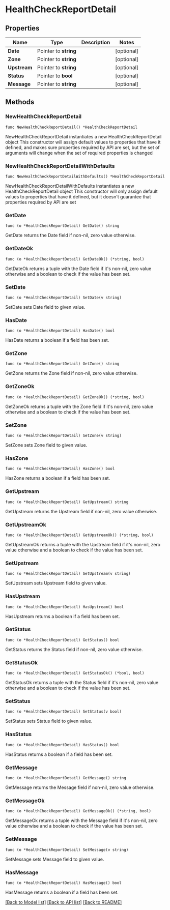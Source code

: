 # HealthCheckReportDetail

## Properties

Name | Type | Description | Notes
------------ | ------------- | ------------- | -------------
**Date** | Pointer to **string** |  | [optional] 
**Zone** | Pointer to **string** |  | [optional] 
**Upstream** | Pointer to **string** |  | [optional] 
**Status** | Pointer to **bool** |  | [optional] 
**Message** | Pointer to **string** |  | [optional] 

## Methods

### NewHealthCheckReportDetail

`func NewHealthCheckReportDetail() *HealthCheckReportDetail`

NewHealthCheckReportDetail instantiates a new HealthCheckReportDetail object
This constructor will assign default values to properties that have it defined,
and makes sure properties required by API are set, but the set of arguments
will change when the set of required properties is changed

### NewHealthCheckReportDetailWithDefaults

`func NewHealthCheckReportDetailWithDefaults() *HealthCheckReportDetail`

NewHealthCheckReportDetailWithDefaults instantiates a new HealthCheckReportDetail object
This constructor will only assign default values to properties that have it defined,
but it doesn't guarantee that properties required by API are set

### GetDate

`func (o *HealthCheckReportDetail) GetDate() string`

GetDate returns the Date field if non-nil, zero value otherwise.

### GetDateOk

`func (o *HealthCheckReportDetail) GetDateOk() (*string, bool)`

GetDateOk returns a tuple with the Date field if it's non-nil, zero value otherwise
and a boolean to check if the value has been set.

### SetDate

`func (o *HealthCheckReportDetail) SetDate(v string)`

SetDate sets Date field to given value.

### HasDate

`func (o *HealthCheckReportDetail) HasDate() bool`

HasDate returns a boolean if a field has been set.

### GetZone

`func (o *HealthCheckReportDetail) GetZone() string`

GetZone returns the Zone field if non-nil, zero value otherwise.

### GetZoneOk

`func (o *HealthCheckReportDetail) GetZoneOk() (*string, bool)`

GetZoneOk returns a tuple with the Zone field if it's non-nil, zero value otherwise
and a boolean to check if the value has been set.

### SetZone

`func (o *HealthCheckReportDetail) SetZone(v string)`

SetZone sets Zone field to given value.

### HasZone

`func (o *HealthCheckReportDetail) HasZone() bool`

HasZone returns a boolean if a field has been set.

### GetUpstream

`func (o *HealthCheckReportDetail) GetUpstream() string`

GetUpstream returns the Upstream field if non-nil, zero value otherwise.

### GetUpstreamOk

`func (o *HealthCheckReportDetail) GetUpstreamOk() (*string, bool)`

GetUpstreamOk returns a tuple with the Upstream field if it's non-nil, zero value otherwise
and a boolean to check if the value has been set.

### SetUpstream

`func (o *HealthCheckReportDetail) SetUpstream(v string)`

SetUpstream sets Upstream field to given value.

### HasUpstream

`func (o *HealthCheckReportDetail) HasUpstream() bool`

HasUpstream returns a boolean if a field has been set.

### GetStatus

`func (o *HealthCheckReportDetail) GetStatus() bool`

GetStatus returns the Status field if non-nil, zero value otherwise.

### GetStatusOk

`func (o *HealthCheckReportDetail) GetStatusOk() (*bool, bool)`

GetStatusOk returns a tuple with the Status field if it's non-nil, zero value otherwise
and a boolean to check if the value has been set.

### SetStatus

`func (o *HealthCheckReportDetail) SetStatus(v bool)`

SetStatus sets Status field to given value.

### HasStatus

`func (o *HealthCheckReportDetail) HasStatus() bool`

HasStatus returns a boolean if a field has been set.

### GetMessage

`func (o *HealthCheckReportDetail) GetMessage() string`

GetMessage returns the Message field if non-nil, zero value otherwise.

### GetMessageOk

`func (o *HealthCheckReportDetail) GetMessageOk() (*string, bool)`

GetMessageOk returns a tuple with the Message field if it's non-nil, zero value otherwise
and a boolean to check if the value has been set.

### SetMessage

`func (o *HealthCheckReportDetail) SetMessage(v string)`

SetMessage sets Message field to given value.

### HasMessage

`func (o *HealthCheckReportDetail) HasMessage() bool`

HasMessage returns a boolean if a field has been set.


[[Back to Model list]](../README.md#documentation-for-models) [[Back to API list]](../README.md#documentation-for-api-endpoints) [[Back to README]](../README.md)


